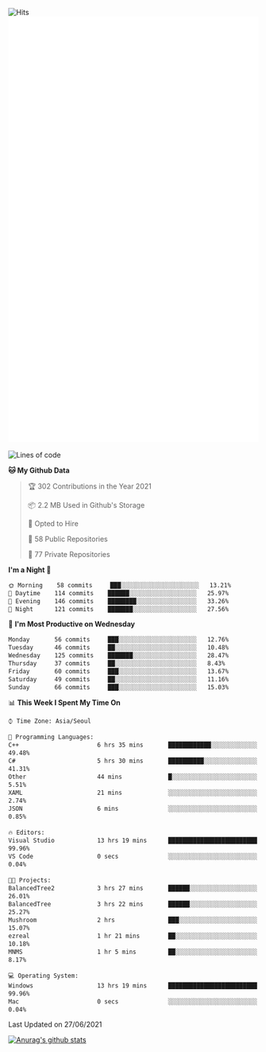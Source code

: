 ![Hits](https://hits.seeyoufarm.com/api/count/incr/badge.svg?url=https%3A%2F%2Fgithub.com%2Fkokose1234&count_bg=%2379C83D&title_bg=%23555555&icon=apple.svg&icon_color=%23E7E7E7&title=hits&edge_flat=false)
<br/>
![Metrics](https://github.com/kokose1234/kokose1234/blob/main/github-metrics.svg)

<!--START_SECTION:waka-->
![Lines of code](https://img.shields.io/badge/From%20Hello%20World%20I%27ve%20Written-13.1%20million%20lines%20of%20code-blue)

**🐱 My Github Data** 

> 🏆 302 Contributions in the Year 2021
 > 
> 📦 2.2 MB Used in Github's Storage 
 > 
> 💼 Opted to Hire
 > 
> 📜 58 Public Repositories 
 > 
> 🔑 77 Private Repositories  
 > 
**I'm a Night 🦉** 

```text
🌞 Morning    58 commits     ███░░░░░░░░░░░░░░░░░░░░░░   13.21% 
🌆 Daytime    114 commits    ██████░░░░░░░░░░░░░░░░░░░   25.97% 
🌃 Evening    146 commits    ████████░░░░░░░░░░░░░░░░░   33.26% 
🌙 Night      121 commits    ███████░░░░░░░░░░░░░░░░░░   27.56%

```
📅 **I'm Most Productive on Wednesday** 

```text
Monday       56 commits     ███░░░░░░░░░░░░░░░░░░░░░░   12.76% 
Tuesday      46 commits     ██░░░░░░░░░░░░░░░░░░░░░░░   10.48% 
Wednesday    125 commits    ███████░░░░░░░░░░░░░░░░░░   28.47% 
Thursday     37 commits     ██░░░░░░░░░░░░░░░░░░░░░░░   8.43% 
Friday       60 commits     ███░░░░░░░░░░░░░░░░░░░░░░   13.67% 
Saturday     49 commits     ██░░░░░░░░░░░░░░░░░░░░░░░   11.16% 
Sunday       66 commits     ███░░░░░░░░░░░░░░░░░░░░░░   15.03%

```


📊 **This Week I Spent My Time On** 

```text
⌚︎ Time Zone: Asia/Seoul

💬 Programming Languages: 
C++                      6 hrs 35 mins       ████████████░░░░░░░░░░░░░   49.48% 
C#                       5 hrs 30 mins       ██████████░░░░░░░░░░░░░░░   41.31% 
Other                    44 mins             █░░░░░░░░░░░░░░░░░░░░░░░░   5.51% 
XAML                     21 mins             ░░░░░░░░░░░░░░░░░░░░░░░░░   2.74% 
JSON                     6 mins              ░░░░░░░░░░░░░░░░░░░░░░░░░   0.85%

🔥 Editors: 
Visual Studio            13 hrs 19 mins      █████████████████████████   99.96% 
VS Code                  0 secs              ░░░░░░░░░░░░░░░░░░░░░░░░░   0.04%

🐱‍💻 Projects: 
BalancedTree2            3 hrs 27 mins       ██████░░░░░░░░░░░░░░░░░░░   26.01% 
BalancedTree             3 hrs 22 mins       ██████░░░░░░░░░░░░░░░░░░░   25.27% 
Mushroom                 2 hrs               ███░░░░░░░░░░░░░░░░░░░░░░   15.07% 
ezreal                   1 hr 21 mins        ██░░░░░░░░░░░░░░░░░░░░░░░   10.18% 
MNMS                     1 hr 5 mins         ██░░░░░░░░░░░░░░░░░░░░░░░   8.17%

💻 Operating System: 
Windows                  13 hrs 19 mins      █████████████████████████   99.96% 
Mac                      0 secs              ░░░░░░░░░░░░░░░░░░░░░░░░░   0.04%

```


 Last Updated on 27/06/2021
<!--END_SECTION:waka-->

[![Anurag's github stats](https://github-readme-stats.vercel.app/api?username=kokose1234&theme=dracula)](https://github.com/anuraghazra/github-readme-stats)



	

